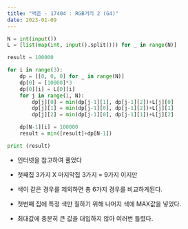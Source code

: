```yaml
---
title: "백준 - 17404 : RGB거리 2 (G4)"
date: 2023-01-09
---
```


```python
N = int(input())
L = [list(map(int, input().split())) for _ in range(N)]

result = 100000

for i in range(3):
    dp = [[0, 0, 0] for _ in range(N)]
    dp[0] = [10000]*3
    dp[0][i] = L[0][i]
    for j in range(1, N):
        dp[j][0] = min(dp[j-1][1], dp[j-1][2])+L[j][0]
        dp[j][1] = min(dp[j-1][0], dp[j-1][2])+L[j][1]
        dp[j][2] = min(dp[j-1][0], dp[j-1][1])+L[j][2]

    dp[N-1][i] = 100000
    result = min([result]+dp[N-1])

print (result)
```

- 인터넷을 참고하여 풀었다
- 첫째집 3가지 X 마지막집 3가지 = 9가지 이지만
- 색이 같은 경우를 제외하면 총 6가지 경우를 비교하게된다.
- 첫번째 집에 특정 색만 칠하기 위해 나머지 색에 MAX값을 넣었다.

- 최대값에 충분히 큰 값을 대입하지 않아 여러번 틀렸다.
